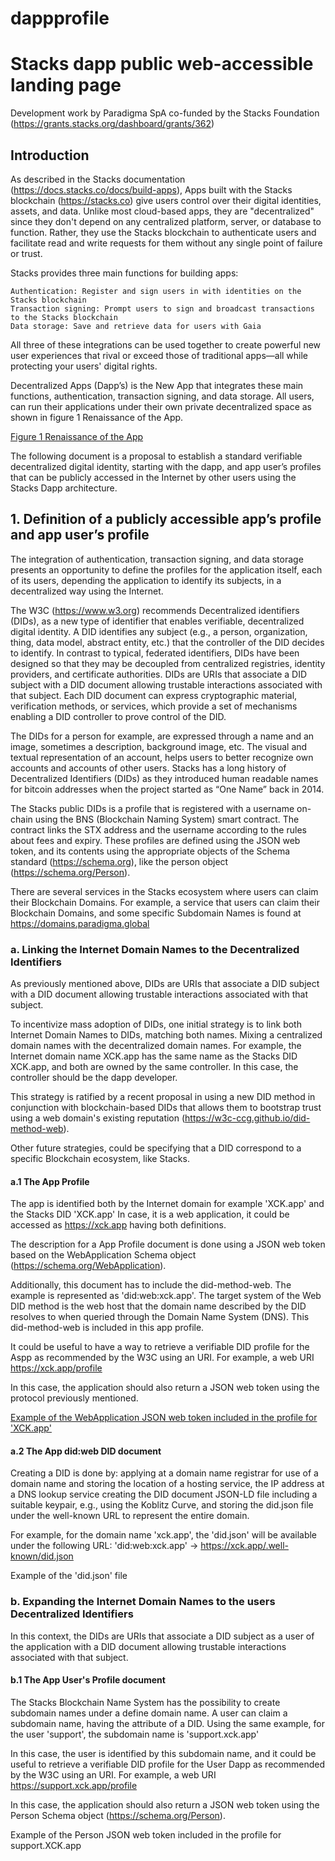 # dappprofile

# Stacks dapp public web-accessible landing page

Development work by Paradigma SpA co-funded by the Stacks Foundation (https://grants.stacks.org/dashboard/grants/362)

## Introduction

As described in the Stacks documentation (https://docs.stacks.co/docs/build-apps), Apps built with the Stacks blockchain (https://stacks.co) give users control over their digital identities, assets, and data.
Unlike most cloud-based apps, they are "decentralized" since they don't depend on any centralized platform, server, or database to function. Rather, they use the Stacks blockchain to authenticate users and facilitate read and write requests for them without any single point of failure or trust.

Stacks provides three main functions for building apps:

    Authentication: Register and sign users in with identities on the Stacks blockchain
    Transaction signing: Prompt users to sign and broadcast transactions to the Stacks blockchain
    Data storage: Save and retrieve data for users with Gaia

All three of these integrations can be used together to create powerful new user experiences that rival or exceed those of traditional apps—all while protecting your users' digital rights.

Decentralized Apps (Dapp’s) is the New App that integrates these main functions, authentication, transaction signing, and data storage.  All users, can run their applications under their own private decentralized space as shown in figure 1 Renaissance of the App.  
 
[Figure 1 Renaissance of the App](/dapp_renaissance_of_the_app.png)

The following document is a proposal to establish a standard verifiable decentralized digital identity, starting with the dapp, and app user’s profiles that can be publicly accessed in the Internet by other users using the Stacks Dapp architecture.

## 1.	Definition of a publicly accessible app’s profile and app user’s profile

The integration of authentication, transaction signing, and data storage presents an opportunity to define the profiles for the application itself, each of its users, depending the application to identify its subjects, in a decentralized way using the Internet.  

The W3C (https://www.w3.org) recommends Decentralized identifiers (DIDs), as a new type of identifier that enables verifiable, decentralized digital identity. A DID identifies any subject (e.g., a person, organization, thing, data model, abstract entity, etc.) that the controller of the DID decides to identify. In contrast to typical, federated identifiers, DIDs have been designed so that they may be decoupled from centralized registries, identity providers, and certificate authorities. DIDs are URIs that associate a DID subject with a DID document allowing trustable interactions associated with that subject. Each DID document can express cryptographic material, verification methods, or services, which provide a set of mechanisms enabling a DID controller to prove control of the DID.  

The DIDs for a person for example, are expressed through a name and an image, sometimes a description, background image, etc. The visual and textual representation of an account, helps users to better recognize own accounts and accounts of other users.
Stacks has a long history of Decentralized Identifiers (DIDs) as they introduced human readable names for bitcoin addresses when the project started as “One Name” back in 2014.

The Stacks public DIDs is a profile that is registered with a username on-chain using the BNS (Blockchain Naming System) smart contract. The contract links the STX address and the username according to the rules about fees and expiry.  These profiles are defined using the JSON web token, and its contents using the appropriate objects of the Schema standard (https://schema.org), like the person object (https://schema.org/Person).

There are several services in the Stacks ecosystem where users can claim their Blockchain Domains.  For example, a service that users can claim their Blockchain Domains, and some specific Subdomain Names is found at https://domains.paradigma.global 

### a.	Linking the Internet Domain Names to the Decentralized Identifiers
As previously mentioned above, DIDs are URIs that associate a DID subject with a DID document allowing trustable interactions associated with that subject.

To incentivize mass adoption of DIDs, one initial strategy is to link both Internet Domain Names to DIDs, matching both names. Mixing a centralized domain names with the decentralized domain names. For example, the Internet domain name XCK.app has the same name as the Stacks DID XCK.app, and both are owned by the same controller.  In this case, the controller should be the dapp developer.  

This strategy is ratified by a recent proposal in using a new DID method in conjunction with blockchain-based DIDs that allows them to bootstrap trust using a web domain's existing reputation (https://w3c-ccg.github.io/did-method-web). 

Other future strategies, could be specifying that a DID correspond to a specific Blockchain ecosystem, like Stacks.

#### a.1 The App Profile
The app is identified both by the Internet domain for example 'XCK.app' and the Stacks DID 'XCK.app'  In case, it is a web application, it could be accessed as https://xck.app having both definitions.

The description for a App Profile document is done using a JSON web token based on the WebApplication Schema object (https://schema.org/WebApplication).

Additionally, this document has to include the did-method-web.  The example is represented as 'did:web:xck.app'.  The target system of the Web DID method is the web host that the domain name described by the DID resolves to when queried through the Domain Name System (DNS). This did-method-web is included in this app profile.

It could be useful to have a way to retrieve a verifiable DID profile for the Aspp as recommended by the W3C using an URI. For example, a web URI https://xck.app/profile

In this case, the application should also return a JSON web token using the protocol previously mentioned.

[Example of the WebApplication JSON web token included in the profile for 'XCK.app'](!/userprofile/profile.json)

#### a.2 The App did:web DID document
 Creating a DID is done by:
    applying at a domain name registrar for use of a domain name and
    storing the location of a hosting service, the IP address at a DNS lookup service
    creating the DID document JSON-LD file including a suitable keypair, e.g., using the Koblitz Curve, and storing the did.json file under the well-known URL to represent     the entire domain.

For example, for the domain name 'xck.app', the 'did.json' will be available under the following URL: 
'did:web:xck.app'
 -> https://xck.app/.well-known/did.json

Example of the 'did.json' file 

### b.	Expanding the Internet Domain Names to the users Decentralized Identifiers
In this context, the DIDs are URIs that associate a DID subject as a user of the application with a DID document allowing trustable interactions associated with that subject.

#### b.1 The App User's Profile document
The Stacks Blockchain Name System has the possibility to create subdomain names under a define domain name.  A user can claim a subdomain name, having the attribute of a DID.  Using the same example, for the user 'support', the subdomain name is 'support.xck.app'


In this case, the user is identified by this subdomain name, and it could be useful to retrieve a verifiable DID profile for the User Dapp as recommended by the W3C using an URI.  For example, a web URI https://support.xck.app/profile

In this case, the application should also return a JSON web token using the Person Schema object (https://schema.org/Person).

Example of the Person JSON web token included in the profile for support.XCK.app

